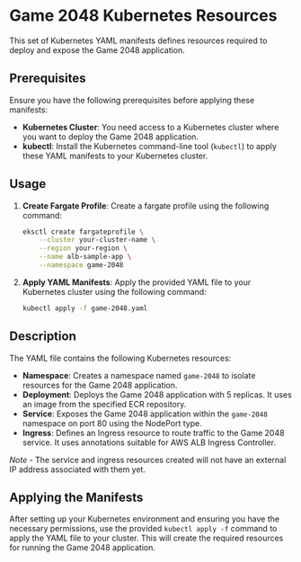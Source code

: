 # Game 2048 Kubernetes Resources

This set of Kubernetes YAML manifests defines resources required to deploy and expose the Game 2048 application.

## Prerequisites

Ensure you have the following prerequisites before applying these manifests:

- **Kubernetes Cluster**: You need access to a Kubernetes cluster where you want to deploy the Game 2048 application.
- **kubectl**: Install the Kubernetes command-line tool (`kubectl`) to apply these YAML manifests to your Kubernetes cluster.

## Usage

1. **Create Fargate Profile**: Create a fargate profile using the following command:

   ```bash
   eksctl create fargateprofile \
       --cluster your-cluster-name \
       --region your-region \
       --name alb-sample-app \
       --namespace game-2048
   ```

2. **Apply YAML Manifests**: Apply the provided YAML file to your Kubernetes cluster using the following command:
   ```bash
   kubectl apply -f game-2048.yaml
   ```

## Description

The YAML file contains the following Kubernetes resources:

- **Namespace**: Creates a namespace named `game-2048` to isolate resources for the Game 2048 application.
- **Deployment**: Deploys the Game 2048 application with 5 replicas. It uses an image from the specified ECR repository.
- **Service**: Exposes the Game 2048 application within the `game-2048` namespace on port 80 using the NodePort type.
- **Ingress**: Defines an Ingress resource to route traffic to the Game 2048 service. It uses annotations suitable for AWS ALB Ingress Controller.

_Note_ - The service and ingress resources created will not have an external IP address associated with them yet.

## Applying the Manifests

After setting up your Kubernetes environment and ensuring you have the necessary permissions, use the provided `kubectl apply -f` command to apply the YAML file to your cluster. This will create the required resources for running the Game 2048 application.
